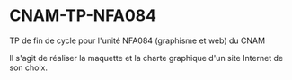 # CNAM-TP-NFA084
TP de fin de cycle pour l'unité NFA084 (graphisme et web) du CNAM

Il s'agit de réaliser la maquette et la charte graphique d'un site Internet de son choix.
